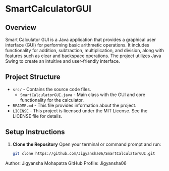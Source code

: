 # SmartCalculatorGUI

## Overview
Smart Calculator GUI is a Java application that provides a graphical user interface (GUI) for performing basic arithmetic operations. It includes functionality for addition, subtraction, multiplication, and division, along with features such as clear and backspace operations. The project utilizes Java Swing to create an intuitive and user-friendly interface.

## Project Structure

- `src/` - Contains the source code files.
  - `SmartCalculatorGUI.java` - Main class with the GUI and core functionality for the calculator.
- `README.md` - This file provides information about the project.
- `LICENSE` - This project is licensed under the MIT License. See the LICENSE file for details.


## Setup Instructions

1. **Clone the Repository**
   Open your terminal or command prompt and run:
   ```bash
   git clone https://github.com/Jigyansha06/SmartCalculatorGUI.git

Author: Jigyansha Mohapatra
GitHub Profile: Jigyansha06
